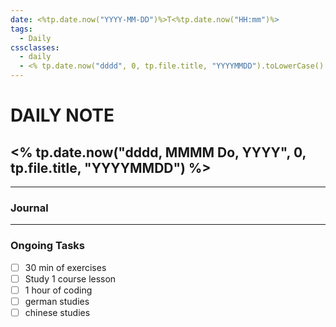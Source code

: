 ```yaml
---
date: <%tp.date.now("YYYY-MM-DD")%>T<%tp.date.now("HH:mm")%>
tags:
  - Daily
cssclasses:
  - daily
  - <% tp.date.now("dddd", 0, tp.file.title, "YYYYMMDD").toLowerCase() %>
---
```

# DAILY NOTE
## <% tp.date.now("dddd, MMMM Do, YYYY", 0, tp.file.title, "YYYYMMDD") %>
***
### Journal


***
### Ongoing Tasks
- [ ] 30 min of exercises
- [ ] Study 1 course lesson
- [ ] 1 hour of coding
- [ ] german studies
- [ ] chinese studies
